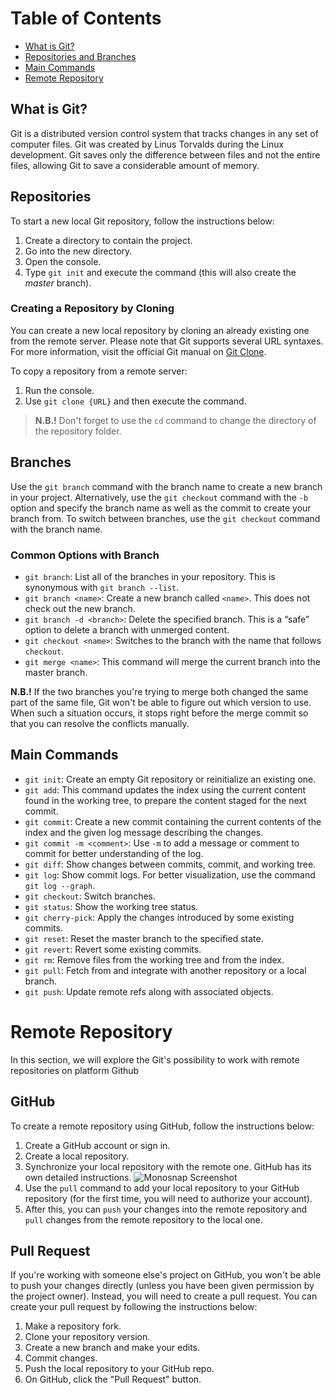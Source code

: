 # Table of Contents
* [What is Git?](#what-is-git)
* [Repositories and Branches](#repositories-and-branches)
* [Main Commands](#main-commands)
* [Remote Repository](#remote-repository)

## What is Git?
Git is a distributed version control system that tracks changes in any set of computer files. Git was created by Linus Torvalds during the Linux development. Git saves only the difference between files and not the entire files, allowing Git to save a considerable amount of memory.

## Repositories
To start a new local Git repository, follow the instructions below:
1. Create a directory to contain the project.
2. Go into the new directory.
3. Open the console.
4. Type `git init` and execute the command (this will also create the _master_ branch).

### Creating a Repository by Cloning
You can create a new local repository by cloning an already existing one from the remote server.
Please note that Git supports several URL syntaxes. For more information, visit the official Git manual on [Git Clone](https://git-scm.com/docs/git-clone).

To copy a repository from a remote server:
1. Run the console.
2. Use `git clone {URL}` and then execute the command.

> **N.B.!** Don't forget to use the `cd` command to change the directory of the repository folder.

## Branches
Use the `git branch` command with the branch name to create a new branch in your project.
Alternatively, use the `git checkout` command with the `-b` option and specify the branch name as well as the commit to create your branch from.
To switch between branches, use the `git checkout` command with the branch name.

### Common Options with Branch
- `git branch`: List all of the branches in your repository. This is synonymous with `git branch --list`.
- `git branch <name>`: Create a new branch called `<name>`. This does not check out the new branch.
- `git branch -d <branch>`: Delete the specified branch. This is a “safe” option to delete a branch with unmerged content.
- `git checkout <name>`: Switches to the branch with the name that follows `checkout`.
- `git merge <name>`: This command will merge the current branch into the master branch.

**N.B.!** If the two branches you're trying to merge both changed the same part of the same file, Git won't be able to figure out which version to use. When such a situation occurs, it stops right before the merge commit so that you can resolve the conflicts manually.

## Main Commands
- `git init`: Create an empty Git repository or reinitialize an existing one.
- `git add`: This command updates the index using the current content found in the working tree, to prepare the content staged for the next commit.
- `git commit`: Create a new commit containing the current contents of the index and the given log message describing the changes.
- `git commit -m <comment>`: Use `-m` to add a message or comment to commit for better understanding of the log.
- `git diff`: Show changes between commits, commit, and working tree.
- `git log`: Show commit logs. For better visualization, use the command `git log --graph`.
- `git checkout`: Switch branches.
- `git status`: Show the working tree status.
- `git cherry-pick`: Apply the changes introduced by some existing commits.
- `git reset`: Reset the master branch to the specified state.
- `git revert`: Revert some existing commits.
- `git rm`: Remove files from the working tree and from the index.
- `git pull`: Fetch from and integrate with another repository or a local branch.
- `git push`: Update remote refs along with associated objects.

# Remote Repository
In this section, we will explore the Git's possibility to work with remote repositories on platform Github 

## GitHub
To create a remote repository using GitHub, follow the instructions below:
1. Create a GitHub account or sign in.
2. Create a local repository.
3. Synchronize your local repository with the remote one. GitHub has its own detailed instructions.
![Monosnap Screenshot](https://monosnap.com/image/4oK79Og7dTGyzcca8DhVXP3XvkkxG8)
4. Use the `pull` command to add your local repository to your GitHub repository (for the first time, you will need to authorize your account).
5. After this, you can `push` your changes into the remote repository and `pull` changes from the remote repository to the local one.

## Pull Request
If you're working with someone else's project on GitHub, you won't be able to push your changes directly (unless you have been given permission by the project owner). Instead, you will need to create a pull request. You can create your pull request by following the instructions below:
1. Make a repository fork.
2. Clone your repository version.
3. Create a new branch and make your edits.
4. Commit changes.
5. Push the local repository to your GitHub repo.
6. On GitHub, click the "Pull Request" button.
